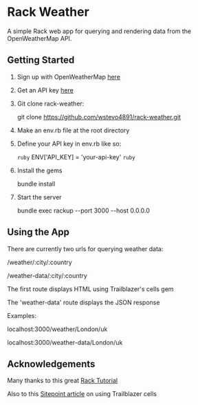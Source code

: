 
# Rack Weather

A simple Rack web app for querying and rendering data from the OpenWeatherMap API.

## Getting Started

1. Sign up with OpenWeatherMap [here](https://home.openweathermap.org/users/sign_up)

2. Get an API key [here](https://home.openweathermap.org/api_keys)

3. Git clone rack-weather:

   git clone https://github.com/wstevo4891/rack-weather.git

4. Make an env.rb file at the root directory

5. Define your API key in env.rb like so:

   ```ruby```
   ENV['API_KEY] = 'your-api-key'
   ```ruby```

6. Install the gems

   bundle install

7. Start the server

   bundle exec rackup --port 3000 --host 0.0.0.0

## Using the App

There are currently two urls for querying weather data:

/weather/:city/:country

/weather-data/:city/:country

The first route displays HTML using Trailblazer's cells gem

The 'weather-data' route displays the JSON response

Examples:

localhost:3000/weather/London/uk

localhost:3000/weather-data/London/uk

## Acknowledgements

Many thanks to this great [Rack Tutorial](https://1devblog.org/article/framework-less-ruby-app-rack-based)

Also to this [Sitepoint article](https://www.sitepoint.com/introduction-to-cells-a-better-view-layer-for-rails/) on using Trailblazer cells
